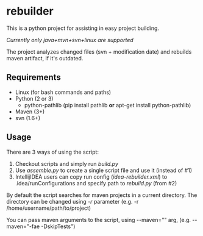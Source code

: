 # rebuilder
This is a python project for assisting in easy project building.

*Currently only java+mvn+svn+linux are supported*

The project analyzes changed files (svn + modification date) and rebuilds maven artifact,
if it's outdated.

## Requirements
* Linux (for bash commands and paths)
* Python (2 or 3)
  * python-pathlib (pip install pathlib **or** apt-get install python-pathlib)
* Maven (3+)
* svn (1.6+)

## Usage
There are 3 ways of using the script:

1. Checkout scripts and simply run *build.py*
2. Use *assemble.py* to create a single script file and use it (instead of #1)
3. IntellijIDEA users can copy run config (*idea-rebuilder.xml*) to .idea/runConfigurations and specify path to *rebuild.py* (from #2)

By default the script searches for maven projects in a current directory. The directory can be changed using *-r* parameter (e.g. -r /home/username/path/to/project)

You can pass maven arguments to the script, using --maven="" arg, (e.g. --maven="-fae -DskipTests")
